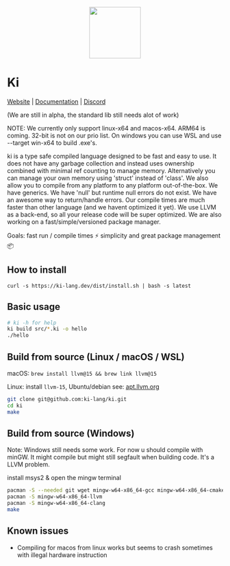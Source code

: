 
<div align="center">
<p>
    <img width="120" src="https://raw.githubusercontent.com/ki-lang/ki/master/misc/logo-edges.png">
</p>
</div>

# Ki

[Website](https://ki-lang.dev) | [Documentation](https://ki-lang.dev/docs) | [Discord](https://discord.gg/T7pR6fm6SC)

(We are still in alpha, the standard lib still needs alot of work)

NOTE: We currently only support linux-x64 and macos-x64. ARM64 is coming. 32-bit is not on our prio list. On windows you can use WSL and use --target win-x64 to build .exe's.

ki is a type safe compiled language designed to be fast and easy to use. It does not have any garbage collection and instead uses ownership combined with minimal ref counting to manage memory. Alternatively you can manage your own memory using 'struct' instead of 'class'. We also allow you to compile from any platform to any platform out-of-the-box. We have generics. We have 'null' but runtime null errors do not exist. We have an awesome way to return/handle errors. Our compile times are much faster than other language (and we havent optimized it yet). We use LLVM as a back-end, so all your release code will be super optimized. We are also working on a fast/simple/versioned package manager.

Goals: fast run / compile times ⚡ simplicity and great package management 📦

## How to install

```
curl -s https://ki-lang.dev/dist/install.sh | bash -s latest
```

## Basic usage

```bash
# ki -h for help
ki build src/*.ki -o hello
./hello
```

## Build from source (Linux / macOS / WSL)

macOS: `brew install llvm@15 && brew link llvm@15`

Linux: install `llvm-15`, Ubuntu/debian see: [apt.llvm.org](https://apt.llvm.org/)

```bash
git clone git@github.com:ki-lang/ki.git
cd ki
make
```

## Build from source (Windows)

Note: Windows still needs some work. For now u should compile with minGW. It might compile but might still segfault when building code. It's a LLVM problem.

install msys2 & open the mingw terminal

```bash
pacman -S --needed git wget mingw-w64-x86_64-gcc mingw-w64-x86_64-cmake make mingw-w64-x86_64-python3 autoconf libtool
pacman -S mingw-w64-x86_64-llvm
pacman -S mingw-w64-x86_64-clang
make
```

## Known issues

- Compiling for macos from linux works but seems to crash sometimes with illegal hardware instruction

